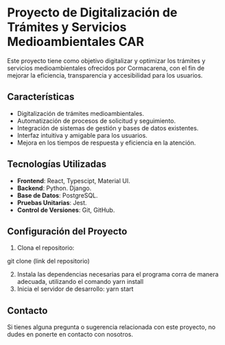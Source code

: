 # Proyecto de Digitalización de Trámites y Servicios Medioambientales CAR 

Este proyecto tiene como objetivo digitalizar y optimizar los trámites y servicios medioambientales ofrecidos por Cormacarena, con el fin de mejorar la eficiencia, transparencia y accesibilidad para los usuarios.

## Características

- Digitalización de trámites medioambientales.
- Automatización de procesos de solicitud y seguimiento.
- Integración de sistemas de gestión y bases de datos existentes.
- Interfaz intuitiva y amigable para los usuarios.
- Mejora en los tiempos de respuesta y eficiencia en la atención.

## Tecnologías Utilizadas

- **Frontend**: React, Typescipt, Material UI.
- **Backend**: Python. Django.
- **Base de Datos**: PostgreSQL.
- **Pruebas Unitarias**: Jest.
- **Control de Versiones**: Git, GitHub.

## Configuración del Proyecto

1. Clona el repositorio:

git clone (link del repositorio)

2. Instala las dependencias necesarias para el programa corra de manera adecuada, utilizando el comando yarn install
3. Inicia el servidor de desarrollo: yarn start

## Contacto

Si tienes alguna pregunta o sugerencia relacionada con este proyecto, no dudes en ponerte en contacto con nosotros.
